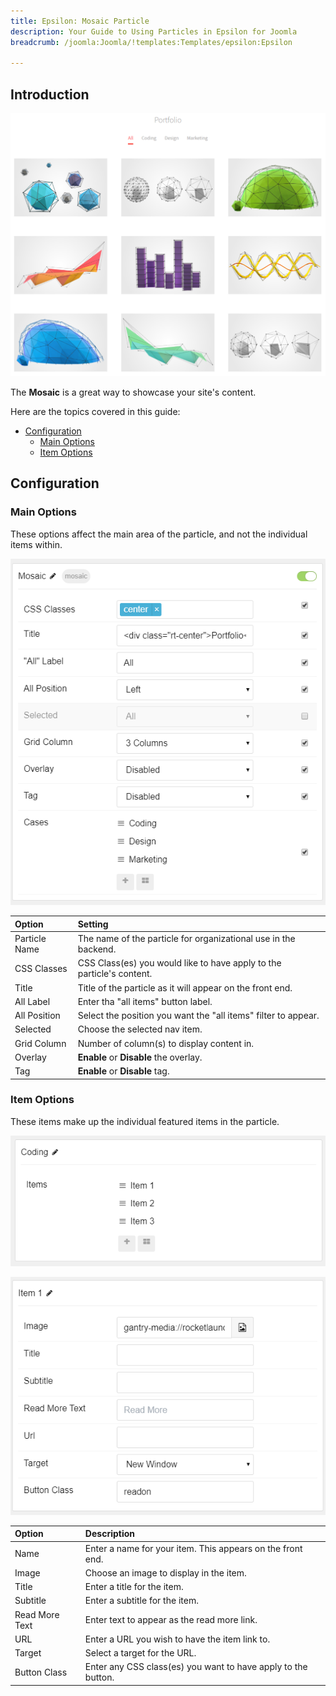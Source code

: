 ```yaml
---
title: Epsilon: Mosaic Particle
description: Your Guide to Using Particles in Epsilon for Joomla
breadcrumb: /joomla:Joomla/!templates:Templates/epsilon:Epsilon

---
```


## Introduction

![Mosaic](assets/particle_mosaic1.png)

The **Mosaic** is a great way to showcase your site's content.

Here are the topics covered in this guide:

* [Configuration](#configuration)
    - [Main Options](#main-options)
    - [Item Options](#item-options)

## Configuration

### Main Options

These options affect the main area of the particle, and not the individual items within.

![Mosaic](assets/particle_mosaic2.png)

| Option        | Setting                                                               |
|:------------- |:--------------------------------------------------------------------- |
| Particle Name | The name of the particle for organizational use in the backend.       |
| CSS Classes   | CSS Class(es) you would like to have apply to the particle's content. |
| Title         | Title of the particle as it will appear on the front end.             |
| All Label     | Enter tha "all items" button label.                                   |
| All Position  | Select the position you want the "all items" filter to appear.        | 
| Selected      | Choose the selected nav item.                                         |
| Grid Column   | Number of column(s) to display content in.                            |
| Overlay       | **Enable** or **Disable** the overlay.                                |
| Tag           | **Enable** or **Disable** tag.                                        |

### Item Options

These items make up the individual featured items in the particle.

![Mosaic](assets/particle_mosaic3.png)

![Mosaic](assets/particle_mosaic4.png)

| Option         | Description                                                   |
|:-------------- |:------------------------------------------------------------- |
| Name           | Enter a name for your item. This appears on the front end.    |
| Image          | Choose an image to display in the item.                       |
| Title          | Enter a title for the item.                                   |
| Subtitle       | Enter a subtitle for the item.                                |
| Read More Text | Enter text to appear as the read more link.                   |
| URL            | Enter a URL you wish to have the item link to.                |
| Target         | Select a target for the URL.                                  |
| Button Class   | Enter any CSS class(es) you want to have apply to the button. |
